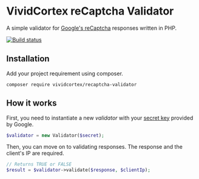 VividCortex reCaptcha Validator
===============================

A simple validator for [Google's reCaptcha](https://developers.google.com/recaptcha/) responses written in PHP.

[![Build status](https://circleci.com/gh/VividCortex/php-recaptcha-validator.png)](https://circleci.com/gh/VividCortex/php-recaptcha-validator)


Installation
------------

Add your project requirement using composer.

```
composer require vividcortex/recaptcha-validator
```

How it works
------------

First, you need to instantiate a new _validator_ with your [secret key](http://www.google.com/recaptcha/admin) provided by Google.

```php
$validator = new Validator($secret);
```

Then, you can move on to validating responses. The response and the client's IP are required.

```php
// Returns TRUE or FALSE
$result = $validator->validate($response, $clientIp);
```

